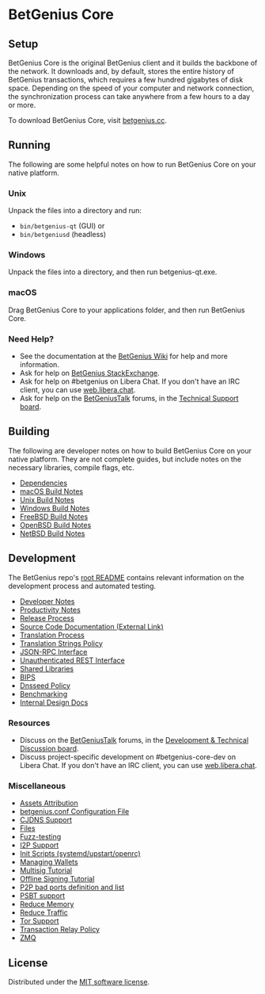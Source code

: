 BetGenius Core
=============

Setup
---------------------
BetGenius Core is the original BetGenius client and it builds the backbone of the network. It downloads and, by default, stores the entire history of BetGenius transactions, which requires a few hundred gigabytes of disk space. Depending on the speed of your computer and network connection, the synchronization process can take anywhere from a few hours to a day or more.

To download BetGenius Core, visit [betgenius.cc](https://betgenius.cc/en/download/).

Running
---------------------
The following are some helpful notes on how to run BetGenius Core on your native platform.

### Unix

Unpack the files into a directory and run:

- `bin/betgenius-qt` (GUI) or
- `bin/betgeniusd` (headless)

### Windows

Unpack the files into a directory, and then run betgenius-qt.exe.

### macOS

Drag BetGenius Core to your applications folder, and then run BetGenius Core.

### Need Help?

* See the documentation at the [BetGenius Wiki](https://en.betgenius.it/wiki/Main_Page)
for help and more information.
* Ask for help on [BetGenius StackExchange](https://betgenius.stackexchange.com).
* Ask for help on #betgenius on Libera Chat. If you don't have an IRC client, you can use [web.libera.chat](https://web.libera.chat/#betgenius).
* Ask for help on the [BetGeniusTalk](https://betgeniustalk.org/) forums, in the [Technical Support board](https://betgeniustalk.org/index.php?board=4.0).

Building
---------------------
The following are developer notes on how to build BetGenius Core on your native platform. They are not complete guides, but include notes on the necessary libraries, compile flags, etc.

- [Dependencies](dependencies.md)
- [macOS Build Notes](build-osx.md)
- [Unix Build Notes](build-unix.md)
- [Windows Build Notes](build-windows.md)
- [FreeBSD Build Notes](build-freebsd.md)
- [OpenBSD Build Notes](build-openbsd.md)
- [NetBSD Build Notes](build-netbsd.md)

Development
---------------------
The BetGenius repo's [root README](/README.md) contains relevant information on the development process and automated testing.

- [Developer Notes](developer-notes.md)
- [Productivity Notes](productivity.md)
- [Release Process](release-process.md)
- [Source Code Documentation (External Link)](https://doxygen.betgenius.cc/)
- [Translation Process](translation_process.md)
- [Translation Strings Policy](translation_strings_policy.md)
- [JSON-RPC Interface](JSON-RPC-interface.md)
- [Unauthenticated REST Interface](REST-interface.md)
- [Shared Libraries](shared-libraries.md)
- [BIPS](bips.md)
- [Dnsseed Policy](dnsseed-policy.md)
- [Benchmarking](benchmarking.md)
- [Internal Design Docs](design/)

### Resources
* Discuss on the [BetGeniusTalk](https://betgeniustalk.org/) forums, in the [Development & Technical Discussion board](https://betgeniustalk.org/index.php?board=6.0).
* Discuss project-specific development on #betgenius-core-dev on Libera Chat. If you don't have an IRC client, you can use [web.libera.chat](https://web.libera.chat/#betgenius-core-dev).

### Miscellaneous
- [Assets Attribution](assets-attribution.md)
- [betgenius.conf Configuration File](betgenius-conf.md)
- [CJDNS Support](cjdns.md)
- [Files](files.md)
- [Fuzz-testing](fuzzing.md)
- [I2P Support](i2p.md)
- [Init Scripts (systemd/upstart/openrc)](init.md)
- [Managing Wallets](managing-wallets.md)
- [Multisig Tutorial](multisig-tutorial.md)
- [Offline Signing Tutorial](offline-signing-tutorial.md)
- [P2P bad ports definition and list](p2p-bad-ports.md)
- [PSBT support](psbt.md)
- [Reduce Memory](reduce-memory.md)
- [Reduce Traffic](reduce-traffic.md)
- [Tor Support](tor.md)
- [Transaction Relay Policy](policy/README.md)
- [ZMQ](zmq.md)

License
---------------------
Distributed under the [MIT software license](/COPYING).

